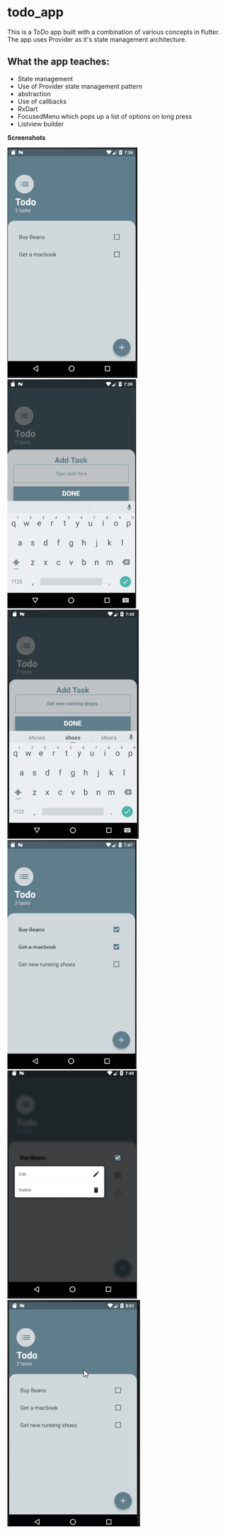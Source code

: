 # todo_app

This is a ToDo app built with a combination of various concepts in flutter. The app uses Provider as it's state management architecture.

## What the app teaches:

- State management
- Use of Provider state management pattern
- abstraction
- Use of callbacks
- RxDart
- FocusedMenu which pops up a list of options on long press
- Listview builder

**Screenshots**

![alt first screen](todo_app_screen_1.png)
![alt second screen](todo_app_screen_2.png)
![alt third screen](todo_app_screen_3.png)
![alt fourth screen](todo_app_screen_4.png)
![alt fifth screen](todo_app_screen_5.png)
![alt quick recording](todo_gif.gif)